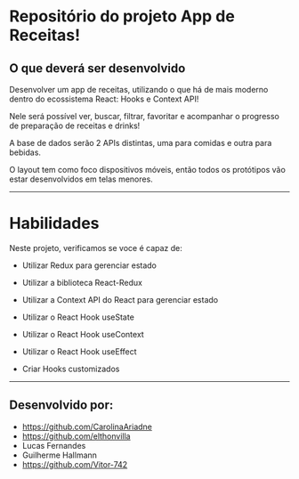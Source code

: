 
# Repositório do projeto App de Receitas!

## O que deverá ser desenvolvido

Desenvolver um app de receitas, utilizando o que há de mais moderno dentro do ecossistema React: Hooks e Context API!

Nele será possível ver, buscar, filtrar, favoritar e acompanhar o progresso de preparação de receitas e drinks!

A base de dados serão 2 APIs distintas, uma para comidas e outra para bebidas.

O layout tem como foco dispositivos móveis, então todos os protótipos vão estar desenvolvidos em telas menores.

---

# Habilidades
Neste projeto, verificamos se voce é capaz de:

* Utilizar Redux para gerenciar estado

* Utilizar a biblioteca React-Redux

* Utilizar a Context API do React para gerenciar estado

* Utilizar o React Hook useState

* Utilizar o React Hook useContext

* Utilizar o React Hook useEffect

* Criar Hooks customizados

---

## Desenvolvido por:

* https://github.com/CarolinaAriadne
* https://github.com/elthonvilla
* Lucas Fernandes
* Guilherme Hallmann
* https://github.com/Vitor-742
